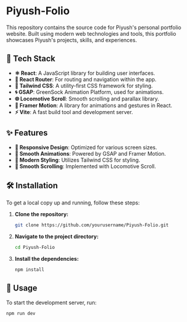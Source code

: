# Piyush-Folio

This repository contains the source code for Piyush's personal portfolio website. Built using modern web technologies and tools, this portfolio showcases Piyush's projects, skills, and experiences.

## 🚀 Tech Stack

- **⚛️ React**: A JavaScript library for building user interfaces.
- **🔄 React Router**: For routing and navigation within the app.
- **🎨 Tailwind CSS**: A utility-first CSS framework for styling.
- **🌀 GSAP**: GreenSock Animation Platform, used for animations.
- **🌐 Locomotive Scroll**: Smooth scrolling and parallax library.
- **🎥 Framer Motion**: A library for animations and gestures in React.
- **⚡ Vite**: A fast build tool and development server.

## ✨ Features

- **📱 Responsive Design**: Optimized for various screen sizes.
- **🌟 Smooth Animations**: Powered by GSAP and Framer Motion.
- **💎 Modern Styling**: Utilizes Tailwind CSS for styling.
- **🎢 Smooth Scrolling**: Implemented with Locomotive Scroll.

## 🛠️ Installation

To get a local copy up and running, follow these steps:

1. **Clone the repository:**

    ```bash
    git clone https://github.com/yourusername/Piyush-Folio.git
    ```

2. **Navigate to the project directory:**

    ```bash
    cd Piyush-Folio
    ```

3. **Install the dependencies:**

    ```bash
    npm install
    ```

## 🚀 Usage

To start the development server, run:

```bash
npm run dev
